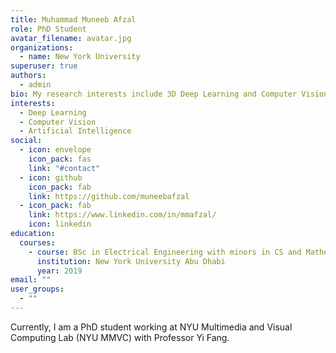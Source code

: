 ```yaml
---
title: Muhammad Muneeb Afzal
role: PhD Student
avatar_filename: avatar.jpg
organizations:
  - name: New York University
superuser: true
authors:
  - admin
bio: My research interests include 3D Deep Learning and Computer Vision
interests:
  - Deep Learning
  - Computer Vision
  - Artificial Intelligence
social:
  - icon: envelope
    icon_pack: fas
    link: "#contact"
  - icon: github
    icon_pack: fab
    link: https://github.com/muneebafzal
  - icon_pack: fab
    link: https://www.linkedin.com/in/mmafzal/
    icon: linkedin
education:
  courses:
    - course: BSc in Electrical Engineering with minors in CS and Mathematics
      institution: New York University Abu Dhabi
      year: 2019
email: ""
user_groups:
  - ""
---
```

Currently, I am a PhD student working at NYU Multimedia and Visual Computing Lab (NYU MMVC) with Professor Yi Fang.